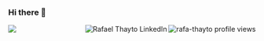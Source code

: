 ### Hi there 👋

<!--
**rafa-thayto/rafa-thayto** is a ✨ _special_ ✨ repository because its `README.md` (this file) appears on your GitHub profile.

Here are some ideas to get you started:

- 🔭 I’m currently working on ...
- 🌱 I’m currently learning ...
- 👯 I’m looking to collaborate on ...
- 🤔 I’m looking for help with ...
- 💬 Ask me about ...
- 📫 How to reach me: ...
- 😄 Pronouns: ...
- ⚡ Fun fact: ...
-->
  <img align="right" src = "https://komarev.com/ghpvc/?username=rafa-thayto" alt="rafa-thayto profile views" />
  <a href="https://www.linkedin.com/in/thayto/">
    <img align="right" alt="Rafael Thayto LinkedIn" src="https://img.shields.io/badge/-Thayto-8257E5?style=flat&logo=Linkedin&logoColor=white" />
  </a>
  <img align="left" src="https://github-readme-stats.vercel.app/api?username=rafa-thayto&show_icons=true&theme=react">
<br>
<!--   <img src="https://github-readme-stats.vercel.app/api/top-langs/?username=rafa-thayto&layout=compact&theme=react"> -->
<br>
